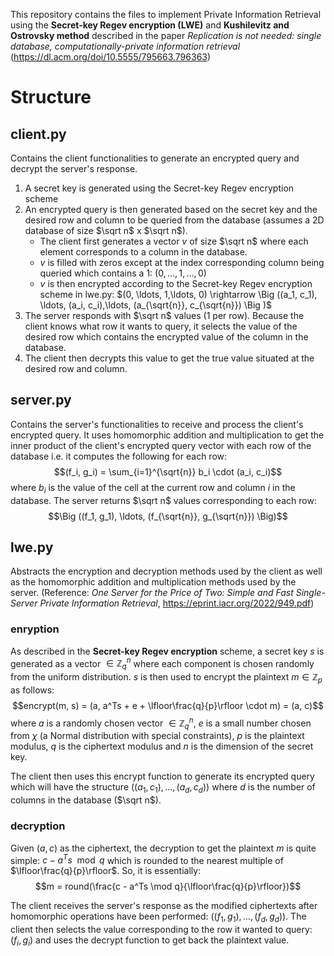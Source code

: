 This repository contains the files to implement Private Information Retrieval using the **Secret-key Regev encryption (LWE)** and **Kushilevitz and Ostrovsky method** described in the paper *Replication is not needed: single database, computationally-private information retrieval* (https://dl.acm.org/doi/10.5555/795663.796363)

# Structure
## client.py
Contains the client functionalities to generate an encrypted query and decrypt the server's response. 
1. A secret key is generated using the Secret-key Regev encryption scheme
2. An encrypted query is then generated based on the secret key and the desired row and column to be queried from the database (assumes a 2D database of size $\sqrt n$ x $\sqrt n$).
   - The client first generates a vector $v$ of size $\sqrt n$ where each element corresponds to a column in the database.
   - $v$ is filled with zeros except at the index corresponding column being queried which contains a 1: $(0, \ldots, 1,\ldots, 0)$
   - $v$ is then encrypted according to the Secret-key Regev encryption scheme in lwe.py: $(0, \ldots, 1,\ldots, 0) \rightarrow \Big ((a_1, c_1), \ldots, (a_i, c_i),\ldots, (a_{\sqrt{n}}, c_{\sqrt{n}}) \Big )$
4. The server responds with $\sqrt n$ values (1 per row). Because the client knows what row it wants to query, it selects the value of the desired row which contains the encrypted value of the column in the database.
6. The client then decrypts this value to get the true value situated at the desired row and column.

## server.py
Contains the server's functionalities to receive and process the client's encrypted query. It uses homomorphic addition and multiplication to get the inner product of the client's encrypted query vector with each row of the database i.e. it computes the following for each row:
$$(f_i, g_i) = \sum_{i=1}^{\sqrt{n}} b_i \cdot (a_i, c_i)$$ where $b_i$ is the value of the cell at the current row and column $i$ in the database. The server returns $\sqrt n$ values corresponding to each row:
$$\Big ((f_1, g_1), \ldots, (f_{\sqrt{n}}, g_{\sqrt{n}}) \Big)$$

## lwe.py
Abstracts the encryption and decryption methods used by the client as well as the homomorphic addition and multiplication methods used by the server. (Reference: *One Server for the Price of Two:
Simple and Fast Single-Server Private Information Retrieval*, https://eprint.iacr.org/2022/949.pdf)
### enryption
As described in the **Secret-key Regev encryption** scheme, a secret key $s$ is generated as a vector $\in \mathbb{Z}^n_q$ where each component is chosen randomly from the uniform distribution. $s$ is then used to encrypt the plaintext $m \in \mathbb{Z}_p$ as follows:
$$encrypt(m, s) = (a, a^Ts + e + \lfloor\frac{q}{p}\rfloor \cdot m) = (a, c)$$ where $a$ is a randomly chosen vector $\in \mathbb{Z}^n_q$, $e$ is a small number chosen from $\chi$ (a Normal distribution with special constraints), $p$ is the plaintext modulus, $q$ is the ciphertext modulus and $n$ is the dimension of the secret key.

The client then uses this encrypt function to generate its encrypted query which will have the structure $\Big ((a_1, c_1), \ldots, (a_d, c_d) \Big)$ where $d$ is the number of columns in the database ($\sqrt n$).

### decryption
Given $(a, c)$ as the ciphertext, the decryption to get the plaintext $m$ is quite simple: $c - a^Ts \mod q$ which is rounded to the nearest multiple of $\lfloor\frac{q}{p}\rfloor$. So, it is essentially: $$m = round(\frac{c - a^Ts \mod q}{\lfloor\frac{q}{p}\rfloor})$$

The client receives the server's response as the modified ciphertexts after homomorphic operations have been performed: $((f_1, g_1), \ldots, (f_d, g_d))$. The client then selects the value corresponding to the row it wanted to query: $(f_i, g_i)$ and uses the decrypt function to get back the plaintext value.
